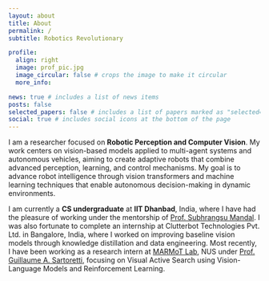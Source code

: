 ```yaml
---
layout: about
title: About
permalink: /
subtitle: Robotics Revolutionary

profile:
  align: right
  image: prof_pic.jpg
  image_circular: false # crops the image to make it circular
  more_info:

news: true # includes a list of news items
posts: false
selected_papers: false # includes a list of papers marked as "selected={true}"
social: true # includes social icons at the bottom of the page
---
```


I am a researcher focused on **Robotic Perception and Computer Vision**. My work centers on vision-based models applied to multi-agent systems and autonomous vehicles, aiming to create adaptive robots that combine advanced perception, learning, and control mechanisms. My goal is to advance robot intelligence through vision transformers and machine learning techniques that enable autonomous decision-making in dynamic environments. 

I am currently a **CS undergraduate** at **IIT Dhanbad**, India, where I have had the pleasure of working under the mentorship of [Prof. Subhrangsu Mandal](https://scholar.google.co.in/citations?user=4Uc5kc0AAAAJ&hl=en). I was also fortunate to complete an internship at Clutterbot Technologies Pvt. Ltd. in Bangalore, India, where I worked on improving baseline vision models through knowledge distillation and data engineering. Most recently,
I have been working as a research intern at [MARMoT Lab](https://www.marmotlab.org/index.html), NUS under [Prof. Guillaume A. Sartoretti](https://scholar.google.com/citations?user=n7NzZ0sAAAAJ&hl=fr), focusing on Visual Active Search using Vision-Language Models and Reinforcement Learning.
